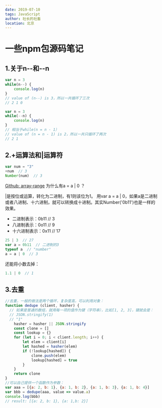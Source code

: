 ```yaml
---
date: 2019-07-10
tags: JavaScript
author: 社长的社畜
location: 北京
---
```


# 一些npm包源码笔记

## 1.关于n--和--n
```js
var n = 3
while(n--) {
	console.log(n) 
}
// value of (n--) is 3，所以一共循环了三次
// 2 1 0

var n = 3
while(--n) {
	console.log(n)
}
// 相当于while(n = n - 1）
// value of (n = n - 1) is 2，所以一共只循环了两次
// 2 1
```

## 2.+运算法和|运算符
```js
var num = "3"
+num  // 3
Number(num)  // 3
```
[Github: array-range](https://github.com/mattdesl/array-range/blob/master/index.js)
为什么有a = a | 0 ？

|是按位或运算，转化为二进制，有1则该位为1。
用var a = a | 0，如果a是二进制或者八进制、十六进制，就可以转换成十进制。其实Number('0b11')也是一样的效果。
* 二进制表示：0b11  // 3
* 八进制表示：0o11  // 9
* 十六进制表示：0x11  // 17
```js
25 | 3  // 27
var a = 0b11  // 二进制的3
typeof a  // "number"
a = a | 0  // 3
```
还能将小数去掉：
```js
1.1 | 0  // 1
```


## 3.去重
```js
//去重，一般的做法是两个循环，复杂度高，可以利用对象：
function dedupe (client, hasher) {
  // 如果是普通的数组，就用每一项的值作为键（字符串），比如[1, 2, 3]，键就会是：
  // JSON.stringify(1)
  // "1"
    hasher = hasher || JSON.stringify
    const clone = []
    const lookup = {}
    for (let i = 0; i < client.length; i++) {
        let elem = client[i]
        let hashed = hasher(elem)
        if (!lookup[hashed]) {
            clone.push(elem)
            lookup[hashed] = true
        }
    }
    return clone
}
//可以自己提供一个函数作为参数：
var aaa = [{a: 2, b: 1}, {a: 1, b: 2}, {a: 1, b: 3}, {a: 1, b: 4}]
var bbb = dedupe(aaa, value => value.a)
console.log(bbb)
// result: [{a: 2, b: 1}, {a: 1,b: 2}]
```